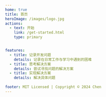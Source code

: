 ```yaml
---
home: true
title: 首页
heroImage: /images/logo.jpg
actions:
  - text: 开始
    link: /get-started.html
    type: primary


features:
  - title: 记录开发问题
    details: 记录在日常工作与学习中遇到的困难
  - title: 思考解决方案
    details: 尝试寻找问题的解决方案
  - title: 实现解决方案
    details: 解决具体问题
 
footer: MIT Licensed | Copyright © 2024 Chen
---
```



[default-theme-home]: https://vuejs.press/reference/default-theme/frontmatter.html#home-page
